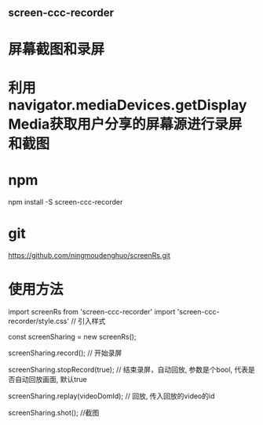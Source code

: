 ## screen-ccc-recorder

# 屏幕截图和录屏

# 利用navigator.mediaDevices.getDisplayMedia获取用户分享的屏幕源进行录屏和截图

# npm
npm install -S screen-ccc-recorder

# git
https://github.com/ningmoudenghuo/screenRs.git

# 使用方法
import screenRs from 'screen-ccc-recorder'
import 'screen-ccc-recorder/style.css' // 引入样式

const screenSharing = new screenRs();

screenSharing.record(); // 开始录屏

screenSharing.stopRecord(true); // 结束录屏，自动回放, 参数是个bool, 代表是否自动回放画面, 默认true

screenSharing.replay(videoDomId); // 回放, 传入回放的video的id

screenSharing.shot(); //截图